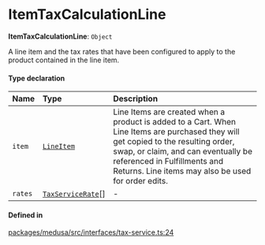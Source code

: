 # ItemTaxCalculationLine

 **ItemTaxCalculationLine**: `Object`

A line item and the tax rates that have been configured to apply to the
product contained in the line item.

#### Type declaration

| Name | Type | Description |
| :------ | :------ | :------ |
| `item` | [`LineItem`](../classes/LineItem.md) | Line Items are created when a product is added to a Cart. When Line Items are purchased they will get copied to the resulting order, swap, or claim, and can eventually be referenced in Fulfillments and Returns. Line items may also be used for order edits. |
| `rates` | [`TaxServiceRate`](TaxServiceRate.md)[] | - |

#### Defined in

[packages/medusa/src/interfaces/tax-service.ts:24](https://github.com/medusajs/medusa/blob/3d9f5ae63/packages/medusa/src/interfaces/tax-service.ts#L24)
